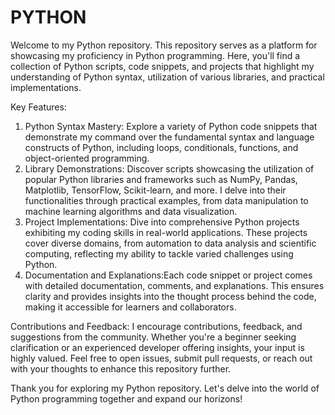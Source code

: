# PYTHON
Welcome to my Python repository. This repository serves as a platform for showcasing my proficiency in Python programming. Here, you'll find a collection of Python scripts, code snippets, and projects that highlight my understanding of Python syntax, utilization of various libraries, and practical implementations.

Key Features:
1. Python Syntax Mastery: Explore a variety of Python code snippets that demonstrate my command over the fundamental syntax and language constructs of Python, including loops, conditionals, functions, and object-oriented programming.
2. Library Demonstrations: Discover scripts showcasing the utilization of popular Python libraries and frameworks such as NumPy, Pandas, Matplotlib, TensorFlow, Scikit-learn, and more. I delve into their functionalities through practical examples, from data manipulation to machine learning algorithms and data visualization.
3. Project Implementations: Dive into comprehensive Python projects exhibiting my coding skills in real-world applications. These projects cover diverse domains, from automation to data analysis and scientific computing, reflecting my ability to tackle varied challenges using Python.
4. Documentation and Explanations:Each code snippet or project comes with detailed documentation, comments, and explanations. This ensures clarity and provides insights into the thought process behind the code, making it accessible for learners and collaborators.

Contributions and Feedback:
I encourage contributions, feedback, and suggestions from the community. Whether you're a beginner seeking clarification or an experienced developer offering insights, your input is highly valued. Feel free to open issues, submit pull requests, or reach out with your thoughts to enhance this repository further.

Thank you for exploring my Python repository. Let's delve into the world of Python programming together and expand our horizons!
